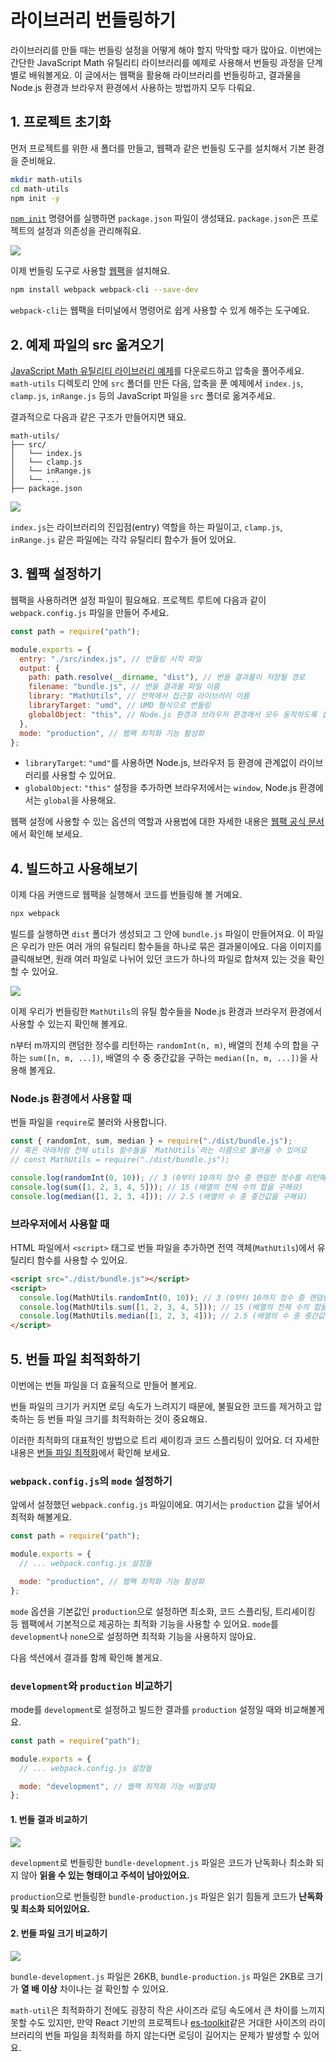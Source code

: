 # 라이브러리 번들링하기

라이브러리를 만들 때는 번들링 설정을 어떻게 해야 할지 막막할 때가 많아요. 이번에는 간단한 JavaScript Math 유틸리티 라이브러리를 예제로 사용해서 번들링 과정을 단계별로 배워볼게요.
이 글에서는 웹팩을 활용해 라이브러리를 번들링하고, 결과물을 Node.js 환경과 브라우저 환경에서 사용하는 방법까지 모두 다뤄요.

## 1. 프로젝트 초기화

먼저 프로젝트를 위한 새 폴더를 만들고, 웹팩과 같은 번들링 도구를 설치해서 기본 환경을 준비해요.

```bash
mkdir math-utils
cd math-utils
npm init -y
```

[`npm init`](https://docs.npmjs.com/cli/v8/commands/npm-init) 명령어를 실행하면 `package.json` 파일이 생성돼요. `package.json`은 프로젝트의 설정과 의존성을 관리해줘요.

![](./images/project-reset.png)

이제 번들링 도구로 사용할 [웹팩](/reference/overview)을 설치해요.

```bash
npm install webpack webpack-cli --save-dev
```

`webpack-cli`는 웹팩을 터미널에서 명령어로 쉽게 사용할 수 있게 해주는 도구예요.

## 2. 예제 파일의 src 옮겨오기

[JavaScript Math 유틸리티 라이브러리 예제](https://github.com/toss/frontend-fundamentals/blob/main/public/files/bundling-example.zip)를 다운로드하고 압축을 풀어주세요.  
`math-utils` 디렉토리 안에 `src` 폴더를 만든 다음, 압축을 푼 예제에서 `index.js`, `clamp.js`, `inRange.js` 등의 JavaScript 파일을 `src` 폴더로 옮겨주세요.

결과적으로 다음과 같은 구조가 만들어지면 돼요.

```plaintext
math-utils/
├── src/
│   └── index.js
│   └── clamp.js
│   └── inRange.js
│   └── ...
├── package.json
```

![](./images/code-insert.png)

`index.js`는 라이브러리의 진입점(entry) 역할을 하는 파일이고, `clamp.js`, `inRange.js` 같은 파일에는 각각 유틸리티 함수가 들어 있어요.

## 3. 웹팩 설정하기

웹팩을 사용하려면 설정 파일이 필요해요. 프로젝트 루트에 다음과 같이 `webpack.config.js` 파일을 만들어 주세요.

```javascript
const path = require("path");

module.exports = {
  entry: "./src/index.js", // 번들링 시작 파일
  output: {
    path: path.resolve(__dirname, "dist"), // 번들 결과물이 저장될 경로
    filename: "bundle.js", // 번들 결과물 파일 이름
    library: "MathUtils", // 전역에서 접근할 라이브러리 이름
    libraryTarget: "umd", // UMD 형식으로 번들링
    globalObject: "this", // Node.js 환경과 브라우저 환경에서 모두 동작하도록 설정
  },
  mode: "production", // 웹팩 최적화 기능 활성화
};
```

- `libraryTarget`: `"umd"`를 사용하면 Node.js, 브라우저 등 환경에 관계없이 라이브러리를 사용할 수 있어요.
- `globalObject`: `"this"` 설정을 추가하면 브라우저에서는 `window`, Node.js 환경에서는 `global`을 사용해요.

웹팩 설정에 사용할 수 있는 옵션의 역할과 사용법에 대한 자세한 내용은 [웹팩 공식 문서](https://webpack.kr/configuration/)에서 확인해 보세요.

## 4. 빌드하고 사용해보기

이제 다음 커맨드로 웹팩을 실행해서 코드를 번들링해 볼 거예요.

```bash
npx webpack
```

빌드를 실행하면 `dist` 폴더가 생성되고 그 안에 `bundle.js` 파일이 만들어져요. 이 파일은 우리가 만든 여러 개의 유틸리티 함수들을 하나로 묶은 결과물이에요.
다음 이미지를 클릭해보면, 원래 여러 파일로 나뉘어 있던 코드가 하나의 파일로 합쳐져 있는 것을 확인할 수 있어요.

![](./images/build-result.png)

이제 우리가 번들링한 `MathUtils`의 유틸 함수들을 Node.js 환경과 브라우저 환경에서 사용할 수 있는지 확인해 볼게요.

n부터 m까지의 랜덤한 정수를 리턴하는 `randomInt(n, m)`, 배열의 전체 수의 합을 구하는 `sum([n, m, ...])`, 배열의 수 중 중간값을 구하는 `median([n, m, ...])`을 사용해 볼게요.

### Node.js 환경에서 사용할 때

번들 파일을 `require`로 불러와 사용합니다.

```javascript
const { randomInt, sum, median } = require("./dist/bundle.js");
// 혹은 아래처럼 전체 utils 함수들을 `MathUtils`라는 이름으로 불러올 수 있어요
// const MathUtils = require("./dist/bundle.js");

console.log(randomInt(0, 10)); // 3 (0부터 10까지 정수 중 랜덤한 정수를 리턴해요)
console.log(sum([1, 2, 3, 4, 5])); // 15 (배열의 전체 수의 합을 구해요)
console.log(median([1, 2, 3, 4])); // 2.5 (배열의 수 중 중간값을 구해요)
```

### 브라우저에서 사용할 때

HTML 파일에서 `<script>` 태그로 번들 파일을 추가하면 전역 객체(`MathUtils`)에서 유틸리티 함수를 사용할 수 있어요.

```html
<script src="./dist/bundle.js"></script>
<script>
  console.log(MathUtils.randomInt(0, 10)); // 3 (0부터 10까지 정수 중 랜덤한 정수를 리턴해요)
  console.log(MathUtils.sum([1, 2, 3, 4, 5])); // 15 (배열의 전체 수의 합을 구해요)
  console.log(MathUtils.median([1, 2, 3, 4])); // 2.5 (배열의 수 중 중간값을 구해요)
</script>
```

## 5. 번들 파일 최적화하기

이번에는 번들 파일을 더 효율적으로 만들어 볼게요.

번들 파일의 크기가 커지면 로딩 속도가 느려지기 때문에, 불필요한 코드를 제거하고 압축하는 등 번들 파일 크기를 최적화하는 것이 중요해요.

이러한 최적화의 대표적인 방법으로 트리 셰이킹과 코드 스플리팅이 있어요. 더 자세한 내용은 [번들 파일 최적화](./reference/optimization/overview)에서 확인해 보세요.


### `webpack.config.js`의 `mode` 설정하기

앞에서 설정했던 `webpack.config.js` 파일이에요. 여기서는 `production` 값을 넣어서 최적화 해볼게요.

```javascript
const path = require("path");

module.exports = {
  // ... webpack.config.js 설정들

  mode: "production", // 웹팩 최적화 기능 활성화
};
```

`mode` 옵션을 기본값인 `production`으로 설정하면 최소화, 코드 스플리팅, 트리셰이킹 등 웹팩에서 기본적으로 제공하는 최적화 기능을 사용할 수 있어요. `mode`를 `development`나 `none`으로 설정하면 최적화 기능을 사용하지 않아요.

다음 섹션에서 결과를 함께 확인해 볼게요.

### `development`와 `production` 비교하기

mode를 `development`로 설정하고 빌드한 결과를 `production` 설정일 때와 비교해볼게요.

```javascript
const path = require("path");

module.exports = {
  // ... webpack.config.js 설정들

  mode: "development", // 웹팩 최적화 기능 비활성화
};
```

#### 1. 번들 결과 비교하기

![](./images/mode-compare1.png)

`development`로 번들링한 `bundle-development.js` 파일은 코드가 난독화나 최소화 되지 않아 **읽을 수 있는 형태이고 주석이 남아있어요.**

`production`으로 번들링한 `bundle-production.js` 파일은 읽기 힘들게 코드가 **난독화 및 최소화 되어있어요.**

#### 2. 번들 파일 크기 비교하기

![](./images/mode-compare2.png)

`bundle-development.js` 파일은 26KB, `bundle-production.js` 파일은 2KB로 크기가 **열 배 이상** 차이나는 걸 확인할 수 있어요.

`math-util`은 최적화하기 전에도 굉장히 작은 사이즈라 로딩 속도에서 큰 차이를 느끼지 못할 수도 있지만, 만약 React 기반의 프로젝트나 [es-toolkit](https://github.com/toss/es-toolkit)같은 거대한 사이즈의 라이브러리의 번들 파일을 최적화를 하지 않는다면 로딩이 길어지는 문제가 발생할 수 있어요.
